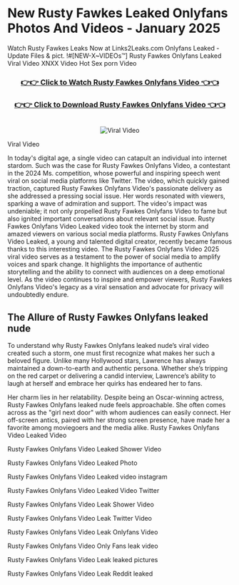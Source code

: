# New Rusty Fawkes Leaked Onlyfans Photos And Videos - January 2025

Watch Rusty Fawkes Leaks Now at Links2Leaks.com Onlyfans Leaked - Update Files & pict. !#[NEW-X~VIDEOs™] Rusty Fawkes Onlyfans Leaked Viral Video XNXX Video Hot Sex porn Video
<br>
<div align="center">
<h3><a href="https://links2leaks.com/rustyfawkes" rel="nofollow">👉👉 Click to Watch Rusty Fawkes Onlyfans Video 👈👈</a></h3>
<h3><a href="https://links2leaks.com/rustyfawkes" rel="nofollow">👉👉 Click to Download Rusty Fawkes Onlyfans Video 👈👈</a></h3>
<br>
<a href="https://links2leaks.com/rustyfawkes" rel="nofollow"><img src="https://i.ibb.co/Gkj2r4b/banner.png" alt="Viral Video" style="max-width: 100%; display: inline-block;" data-target="animated-imageImage"></a>
</div>

Viral Video

In today's digital age, a single video can catapult an individual into internet stardom. Such was the case for Rusty Fawkes Onlyfans Video, a contestant in the 2024 Ms. competition, whose powerful and inspiring speech went viral on social media platforms like Twitter.
The video, which quickly gained traction, captured Rusty Fawkes Onlyfans Video's passionate delivery as she addressed a pressing social issue. Her words resonated with viewers, sparking a wave of admiration and support. The video's impact was undeniable; it not only propelled Rusty Fawkes Onlyfans Video to fame but also ignited important conversations about relevant social issue.
Rusty Fawkes Onlyfans Video Leaked video took the internet by storm and amazed viewers on various social media platforms. Rusty Fawkes Onlyfans Video Leaked, a young and talented digital creator, recently became famous thanks to this interesting video.
The Rusty Fawkes Onlyfans Video 2025 viral video serves as a testament to the power of social media to amplify voices and spark change. It highlights the importance of authentic storytelling and the ability to connect with audiences on a deep emotional level. As the video continues to inspire and empower viewers, Rusty Fawkes Onlyfans Video's legacy as a viral sensation and advocate for privacy will undoubtedly endure.

<h2>The Allure of Rusty Fawkes Onlyfans leaked nude</h2>


To understand why Rusty Fawkes Onlyfans leaked nude’s viral video created such a storm, one must first recognize what makes her such a beloved figure. Unlike many Hollywood stars, Lawrence has always maintained a down-to-earth and authentic persona. Whether she’s tripping on the red carpet or delivering a candid interview, Lawrence’s ability to laugh at herself and embrace her quirks has endeared her to fans.

Her charm lies in her relatability. Despite being an Oscar-winning actress, Rusty Fawkes Onlyfans leaked nude feels approachable. She often comes across as the "girl next door" with whom audiences can easily connect. Her off-screen antics, paired with her strong screen presence, have made her a favorite among moviegoers and the media alike.
Rusty Fawkes Onlyfans Video Leaked Video

Rusty Fawkes Onlyfans Video Leaked Shower Video

Rusty Fawkes Onlyfans Video Leaked Photo

Rusty Fawkes Onlyfans Video Leaked video instagram

Rusty Fawkes Onlyfans Video Leaked Video Twitter

Rusty Fawkes Onlyfans Video Leak Shower Video

Rusty Fawkes Onlyfans Video Leak Twitter Video

Rusty Fawkes Onlyfans Video Leak Onlyfans Video

Rusty Fawkes Onlyfans Video Only Fans leak video

Rusty Fawkes Onlyfans Video Leak leaked pictures

Rusty Fawkes Onlyfans Video Leak Reddit leaked